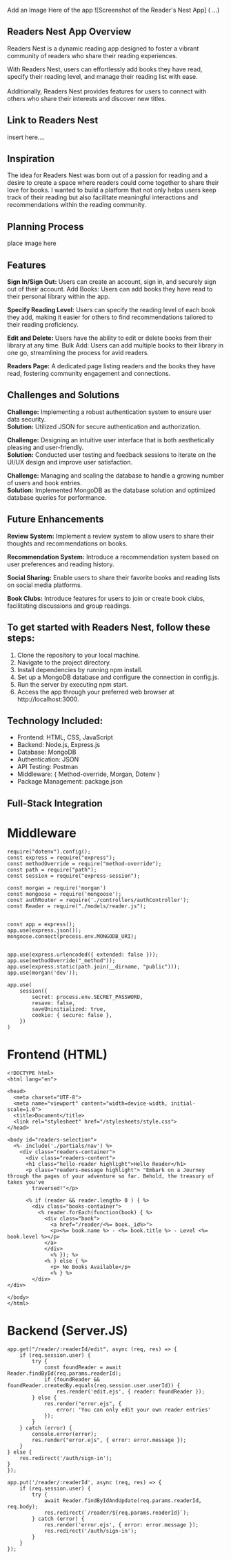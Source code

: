 Add an Image Here of the app
![Screenshot of the Reader's Nest App] ( ...)

## Readers Nest App Overview

<p> Readers Nest is a dynamic reading app designed to foster a vibrant community of readers who share their reading experiences. <br> 
<p> With Readers Nest, users can effortlessly add books they have read, specify their reading level, and manage their reading list with ease. <br>
<br> Additionally, Readers Nest provides features for users to connect with others who share their interests and discover new titles. </p>

## Link to Readers Nest
insert here....


## Inspiration

The idea for Readers Nest was born out of a passion for reading and a desire to create a space where readers could come together to share their love for books. 
I wanted to build a platform that not only helps users keep track of their reading but also facilitate 
meaningful interactions and recommendations within the reading community.



## Planning Process

place image here 

## Features

**Sign In/Sign Out:** Users can create an account, sign in, and securely sign out of their account.
Add Books: Users can add books they have read to their personal library within the app.

**Specify Reading Level:** Users can specify the reading level of each book they add, making it easier for others to find recommendations tailored to their reading proficiency.

**Edit and Delete:** Users have the ability to edit or delete books from their library at any time.
Bulk Add: Users can add multiple books to their library in one go, streamlining the process for avid readers.

**Readers Page:** A dedicated page listing readers and the books they have read, fostering community engagement and connections.



## Challenges and Solutions

**Challenge:** Implementing a robust authentication system to ensure user data security. <br>
**Solution:** Utilized JSON for secure authentication and authorization.

**Challenge:** Designing an intuitive user interface that is both aesthetically pleasing and user-friendly. <br>
**Solution:** Conducted user testing and feedback sessions to iterate on the UI/UX design and improve user satisfaction.

**Challenge:** Managing and scaling the database to handle a growing number of users and book entries. <br>
**Solution:** Implemented MongoDB as the database solution and optimized database queries for performance.

## Future Enhancements

**Review System:** Implement a review system to allow users to share their thoughts and recommendations on books.

**Recommendation System:** Introduce a recommendation system based on user preferences and reading history.

**Social Sharing:** Enable users to share their favorite books and reading lists on social media platforms.

**Book Clubs:** Introduce features for users to join or create book clubs, facilitating discussions and group readings.

## To get started with Readers Nest, follow these steps:

1. Clone the repository to your local machine.
2. Navigate to the project directory.
3. Install dependencies by running npm install.
4. Set up a MongoDB database and configure the connection in config.js.
5. Run the server by executing npm start.
6. Access the app through your preferred web browser at http://localhost:3000.

## Technology Included:

* Frontend: HTML, CSS, JavaScript
* Backend: Node.js, Express.js
* Database: MongoDB
* Authentication: JSON 
* API Testing: Postman
* Middleware: { Method-override, Morgan, Dotenv }
* Package Management: package.json

## Full-Stack Integration 

# Middleware
```
require("dotenv").config();
const express = require("express");
const methodOverride = require("method-override");
const path = require("path");
const session = require("express-session");

const morgan = require('morgan')
const mongoose = require('mongoose');
const authRouter = require('./controllers/authController');
const Reader = require("./models/reader.js");


const app = express();
app.use(express.json());
mongoose.connect(process.env.MONGODB_URI);


app.use(express.urlencoded({ extended: false }));
app.use(methodOverride("_method"));
app.use(express.static(path.join(__dirname, "public")));
app.use(morgan('dev'));

app.use(
    session({
        secret: process.env.SECRET_PASSWORD,
        resave: false,
        saveUninitialized: true,
        cookie: { secure: false },
    })
)
```

# Frontend (HTML)

```
<!DOCTYPE html>
<html lang="en">

<head>
  <meta charset="UTF-8">
  <meta name="viewport" content="width=device-width, initial-scale=1.0">
  <title>Document</title>
  <link rel="stylesheet" href="/stylesheets/style.css">
</head>

<body id="readers-selection">
  <%- include('./partials/nav') %>
    <div class="readers-container">
      <div class="readers-content">
      <h1 class="hello-reader highlight">Hello Reader</h1>
      <p class="readers-message highlight"> "Embark on a Journey through the pages of your adventure so far. Behold, the treasury of takes you've
        traversed!"</p>
    
      <% if (reader && reader.length> 0 ) { %>
        <div class="books-container">
          <% reader.forEach(function(book) { %>
            <div class="book">
              <a href="/reader/<%= book._id%>">
              <p><%= book.name %> - <%= book.title %> - Level <%= book.level %></p>
            </a>
            </div>
              <% }); %>
            <% } else { %>
              <p> No Books Available</p>
              <% } %>
        </div>
</div>

</body>
</html>

```
# Backend (Server.JS)

```
app.get("/reader/:readerId/edit", async (req, res) => {
    if (req.session.user) {
        try {
            const foundReader = await Reader.findById(req.params.readerId);
            if (foundReader && foundReader.createdBy.equals(req.session.user.userId)) {
                res.render('edit.ejs', { reader: foundReader });
        } else {
            res.render("error.ejs", {
                error: 'You can only edit your own reader entries'
            });
        }
    } catch (error) {
        console.error(error);
        res.render("error.ejs", { error: error.message });
    }
} else {
    res.redirect('/auth/sign-in');
}
});

app.put('/reader/:readerId', async (req, res) => {
    if (req.session.user) {
        try {
            await Reader.findByIdAndUpdate(req.params.readerId, req.body);
            res.redirect(`/reader/${req.params.readerId}`);
        } catch (error) {
            res.render('error.ejs', { error: error.message });
            res.redirect('/auth/sign-in');
        }
    }
});
```







